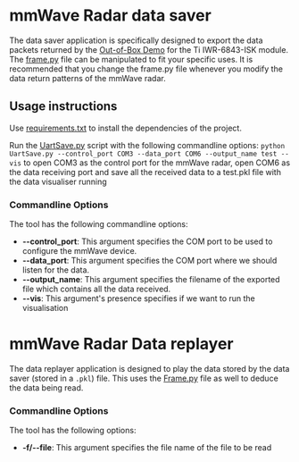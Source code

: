 # mmWave Radar data saver

The data saver application is specifically designed to export the data packets returned 
by the [Out-of-Box Demo](https://dev.ti.com/tirex/explore/node?devtools=IWR6843ISK&node=ADSocWGX8FJCytCWREvHzw__VLyFKFf__LATEST)
for the Ti IWR-6843-ISK module. The [frame.py](./Frame.py) file can be manipulated to fit your specific uses.
It is recommended that you change the frame.py file whenever you modify the data return patterns of the mmWave radar.

## Usage instructions
Use [requirements.txt](/requirements.txt) to install the dependencies of the project. 

Run the [UartSave.py](/UartSaver.py) script with the following commandline options:
`python UartSave.py --control_port COM3 --data_port COM6 --output_name test --vis`
to open COM3 as the control port for the mmWave radar, open COM6 as the data receiving port and save all the received
data to a test.pkl file with the data visualiser running

### Commandline Options
The tool has the following commandline options:
* **--control_port**: This argument specifies the COM port to be used to configure the mmWave device.
* **--data_port**: This argument specifies the COM port where we should listen for the data.
* **--output_name**: This argument specifies the filename of the exported file which contains all the data received.
* **--vis**: This argument's presence specifies if we want to run the visualisation

# mmWave Radar Data replayer

The data replayer application is designed to play the data stored by the data saver (stored in a `.pkl`) file. This uses
the [Frame.py](/Frame.py) file as well to deduce the data being read.

### Commandline Options
The tool has the following options:
* **-f/--file**: This argument specifies the file name of the file to be read